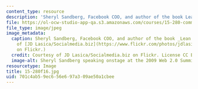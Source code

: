 ```yaml
---
content_type: resource
description: 'Sheryl Sandberg, Facebook COO, and author of the book Lean In. '
file: https://ol-ocw-studio-app-qa.s3.amazonaws.com/courses/15-280-communication-for-managers-fall-2016/701c4ab59ec656e697a309ae50a1cbee_15-280f16.jpg
file_type: image/jpeg
image_metadata:
  caption: Sheryl Sandberg, Facebook COO, and author of the book _Lean In_. (Courtesy
    of [JD Lasica/Socialmedia.biz](https://www.flickr.com/photos/jdlasica/4036278964/)
    on Flickr.)
  credit: Courtesy of JD Lasica/Socialmedia.biz on Flickr. License CC BY-NC. https://www.flickr.com/photos/jdlasica/4036278964/
  image-alt: Sheryl Sandberg speaking onstage at the 2009 Web 2.0 Summit.
resourcetype: Image
title: 15-280f16.jpg
uid: 701c4ab5-9ec6-56e6-97a3-09ae50a1cbee
---
```

